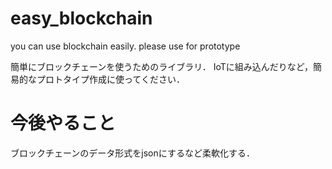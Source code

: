 # easy_blockchain

you can use blockchain easily.
please use for prototype

簡単にブロックチェーンを使うためのライブラリ．
IoTに組み込んだりなど，簡易的なプロトタイプ作成に使ってください．

# 今後やること

ブロックチェーンのデータ形式をjsonにするなど柔軟化する．
